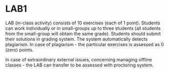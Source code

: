 # LAB1

LAB \(in-class activity\) consists of 10 exercises \(each of 1 point\). Students can work individually or in small-groups up to three students \(all students from the small-group will obtain the same grade\). Students should submit their solutions in grading system. The system automatically detects plagiarism. In case of plagiarism - the particular exercises is assessed as 0 \(zero\) points.

In case of extraordinary external issues, concerning managing offline classes - the LAB can transfer to be assessed with proctoring system.

